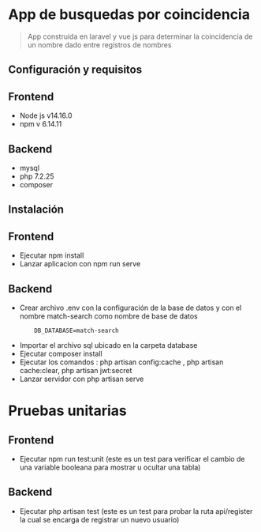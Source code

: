 # App de busquedas por coincidencia
> App construida en laravel y vue js para determinar la coincidencia de un nombre dado entre registros de nombres 

## Configuración y requisitos

## Frontend
  - Node js v14.16.0
  - npm  v 6.14.11

## Backend
  - mysql
  - php 7.2.25
  - composer

## Instalación

## Frontend
  - Ejecutar npm install
  - Lanzar aplicacion con npm run serve

## Backend
  - Crear archivo .env con la configuración de la base de datos y con el nombre match-search como nombre de base de datos
    ```
        DB_DATABASE=match-search
    ```
  - Importar el archivo sql ubicado en la carpeta database
  - Ejecutar composer install
  - Ejecutar los comandos : php artisan config:cache , php artisan cache:clear, php artisan jwt:secret 
  - Lanzar servidor con php artisan serve


# Pruebas unitarias

## Frontend
  - Ejecutar npm run test:unit (este es un test para verificar el cambio de una variable booleana para mostrar u ocultar una tabla)

## Backend
 - Ejecutar php artisan test (este es un test para probar la ruta api/register la cual se encarga de registrar un nuevo usuario)
